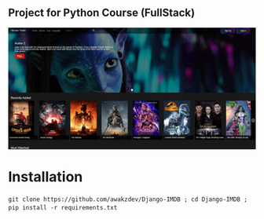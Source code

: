 ## Project for Python Course (FullStack)

<img src=
"https://github.com/awakzdev/Django-IMDB/blob/main/image/image1.jpg"
        align="center"
        width="auto">
        
# Installation 
`git clone https://github.com/awakzdev/Django-IMDB ; cd Django-IMDB ; pip install -r requirements.txt`
